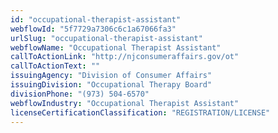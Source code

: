 ```yaml
---
id: "occupational-therapist-assistant"
webflowId: "5f7729a7306c6c1a67066fa3"
urlSlug: "occupational-therapist-assistant"
webflowName: "Occupational Therapist Assistant"
callToActionLink: "http://njconsumeraffairs.gov/ot"
callToActionText: ""
issuingAgency: "Division of Consumer Affairs"
issuingDivision: "Occupational Therapy Board"
divisionPhone: "(973) 504-6570"
webflowIndustry: "Occupational Therapist Assistant"
licenseCertificationClassification: "REGISTRATION/LICENSE"
---
```

